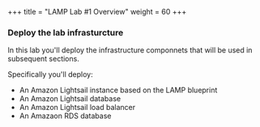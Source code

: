 +++
title = "LAMP Lab #1 Overview"
weight = 60
+++

### Deploy the lab infrasturcture 

In this lab you'll deploy the infrastructure componnets that will be used in subsequent sections. 

Specifically you'll deploy:

- An Amazon Lightsail instance based on the LAMP blueprint
- An Amazon Lightsail database
- An Amazon Lightsail load balancer
- An Amazaon RDS database


